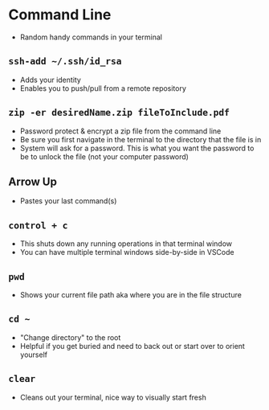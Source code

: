 # Command Line

- Random handy commands in your terminal

## `ssh-add ~/.ssh/id_rsa`

- Adds your identity
- Enables you to push/pull from a remote repository

## `zip -er desiredName.zip fileToInclude.pdf`

- Password protect & encrypt a zip file from the command line
- Be sure you first navigate in the terminal to the directory that the file is in
- System will ask for a password. This is what you want the password to be to unlock the file (not your computer password)

## Arrow Up

- Pastes your last command(s)

## `control + c`

- This shuts down any running operations in that terminal window
- You can have multiple terminal windows side-by-side in VSCode

## `pwd`

- Shows your current file path aka where you are in the file structure

## `cd ~`

- "Change directory" to the root
- Helpful if you get buried and need to back out or start over to orient yourself

## `clear`

- Cleans out your terminal, nice way to visually start fresh
